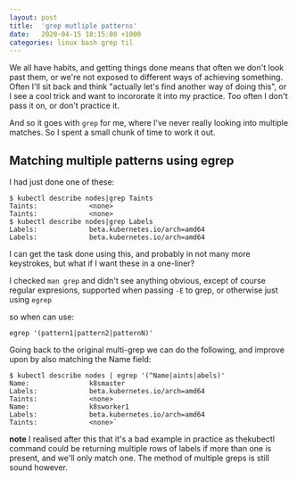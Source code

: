 ```yaml
---
layout: post
title:  'grep mutliple patterns'
date:   2020-04-15 18:15:00 +1000
categories: linux bash grep til
---
```


We all have habits, and getting things done means that often we don't look past them, or we're not exposed to different ways of achieving something. Often I'll sit back and think "actually let's find another way of doing this", or I see a cool trick and want to incororate it into my practice. Too often I don't pass it on, or don't practice it.

And so it goes with `grep` for me, where I've never really looking into multiple matches. So I spent a small chunk of time to work it out.

## Matching multiple patterns using egrep

I had just done one of these:

```
$ kubectl describe nodes|grep Taints
Taints:             <none>
Taints:             <none>
$ kubectl describe nodes|grep Labels
Labels:             beta.kubernetes.io/arch=amd64
Labels:             beta.kubernetes.io/arch=amd64
```

I can get the task done using this, and probably in not many more keystrokes, but what if I want these in a one-liner?

I checked `man grep` and didn't see anything obvious, except of course regular expresions, supported when passing `-E` to grep, or otherwise just using `egrep`

so when can use:

`egrep '(pattern1|pattern2|patternN)'`

Going back to the original multi-grep we can do the following, and improve upon by also matching the Name field:

```
$ kubectl describe nodes | egrep '(^Name|aints|abels)'
Name:               k8smaster
Labels:             beta.kubernetes.io/arch=amd64
Taints:             <none>
Name:               k8sworker1
Labels:             beta.kubernetes.io/arch=amd64
Taints:             <none>`
```

**note** I realised after this that it's a bad example in practice as thekubectl command could be returning multiple rows of labels if more than one is present, and we'll only match one. The method of multiple greps is still sound however.

